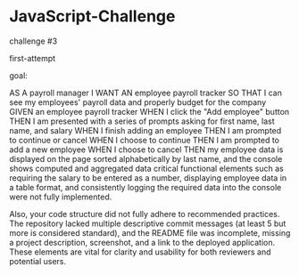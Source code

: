 # JavaScript-Challenge

challenge #3

first-attempt

goal:

AS A payroll manager
I WANT AN employee payroll tracker
SO THAT I can see my employees' payroll data and properly budget for the company
GIVEN an employee payroll tracker
WHEN I click the "Add employee" button
THEN I am presented with a series of prompts asking for first name, last name, and salary
WHEN I finish adding an employee
THEN I am prompted to continue or cancel
WHEN I choose to continue
THEN I am prompted to add a new employee
WHEN I choose to cancel
THEN my employee data is displayed on the page sorted alphabetically by last name, and the console shows computed and aggregated data
critical functional elements such as requiring the salary to be entered as a number, displaying employee data in a table format, and consistently logging the required data into the console were not fully implemented.

Also, your code structure did not fully adhere to recommended practices. The repository lacked multiple descriptive commit messages (at least 5 but more is considered standard), and the README file was incomplete, missing a project description, screenshot, and a link to the deployed application. These elements are vital for clarity and usability for both reviewers and potential users.

